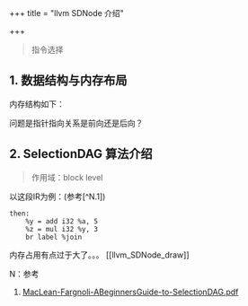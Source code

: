

+++
title = "llvm SDNode 介绍"

+++

>指令选择

## 1. 数据结构与内存布局

内存结构如下：

问题是指针指向关系是前向还是后向？


## 2. SelectionDAG 算法介绍

> 作用域：block level

以这段IR为例：(参考[^N.1])
```IR
then:
	%y = add i32 %a, 5
	%z = mul i32 %y, 3
	br label %join
```


内存占用有点过于大了。。。
[[llvm_SDNode_draw]]


N：参考

1.  [MacLean-Fargnoli-ABeginnersGuide-to-SelectionDAG.pdf](https://llvm.org/devmtg/2024-10/slides/tutorial/MacLean-Fargnoli-ABeginnersGuide-to-SelectionDAG.pdf)